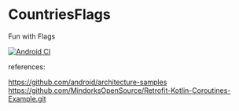# CountriesFlags
Fun with Flags

[![Android CI](https://github.com/OpenCodeAndroid/CountriesFlags/actions/workflows/android.yml/badge.svg?branch=master)](https://github.com/OpenCodeAndroid/CountriesFlags/actions/workflows/android.yml)

references:

https://github.com/android/architecture-samples
https://github.com/MindorksOpenSource/Retrofit-Kotlin-Coroutines-Example.git
